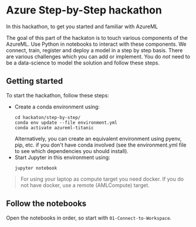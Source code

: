 # Azure Step-by-Step hackathon

In this hackathon, to get you started and familiar with AzureML

The goal of this part of the hackaton is to touch various components of the AzureML. Use Python in notebooks to interact with these components. We connect, train, register and deploy a model in a step by step basis. There are various challenges which you can add or implement. You do _not_ need to be a data-science to model the solution and follow these steps. 

## Getting started

To start the hackathon, follow these steps:

* Create a conda environment using:
  ```
  cd hackaton/step-by-step/
  conda env update --file environment.yml
  conda activate azureml-titanic
  ```
  Alternatively, you can create an equivalent environment using pyenv, pip, etc. if you don't have conda involved (see the environment.yml file to see which dependencies you should install).
* Start Jupyter in this environment using:
  ```
  jupyter notebook
  ```

> For using your laptop as compute target you need docker. If you do not have docker, use a remote (AMLCompute) target.

## Follow the notebooks

Open the notebooks in order, so start with `01-Connect-to-Workspace`.
